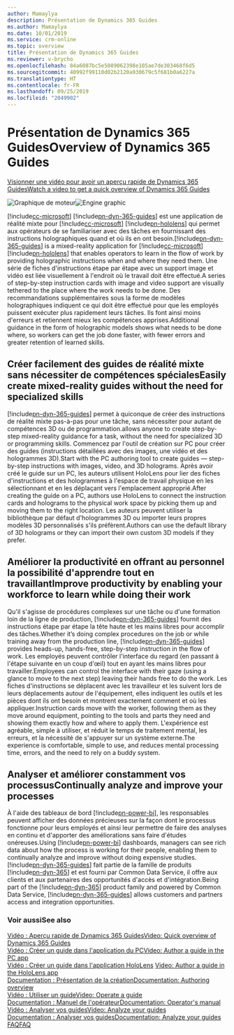 ```yaml
---
author: Mamaylya
description: Présentation de Dynamics 365 Guides
ms.author: Mamaylya
ms.date: 10/01/2019
ms.service: crm-online
ms.topic: overview
title: Présentation de Dynamics 365 Guides
ms.reviewer: v-brycho
ms.openlocfilehash: 84a6087bc5e5089062398e105ae7de303468f6d5
ms.sourcegitcommit: 40992f99110d02b2120a930679c5f681b0a6227a
ms.translationtype: HT
ms.contentlocale: fr-FR
ms.lasthandoff: 09/25/2019
ms.locfileid: "2049902"
---
```

# <a name="overview-of-dynamics-365-guides"></a><span data-ttu-id="d46d9-103">Présentation de Dynamics 365 Guides</span><span class="sxs-lookup"><span data-stu-id="d46d9-103">Overview of Dynamics 365 Guides</span></span>

[<span data-ttu-id="d46d9-104">Visionner une vidéo pour avoir un aperçu rapide de Dynamics 365 Guides</span><span class="sxs-lookup"><span data-stu-id="d46d9-104">Watch a video to get a quick overview of Dynamics 365 Guides</span></span>](https://aka.ms/overview)

<span data-ttu-id="d46d9-105">![Graphique de moteur](media/overview.PNG "Graphique de moteur")</span><span class="sxs-lookup"><span data-stu-id="d46d9-105">![Engine graphic](media/overview.PNG "Engine graphic")</span></span> 

[!include[cc-microsoft](../includes/cc-microsoft.md)] <span data-ttu-id="d46d9-106">[!include[pn-dyn-365-guides](../includes/pn-dyn-365-guides.md)] est une application de réalité mixte pour [!include[cc-microsoft](../includes/cc-microsoft.md)] [!include[pn-hololens](../includes/pn-hololens.md)] qui permet aux opérateurs de se familiariser avec des tâches en fournissant des instructions holographiques quand et où ils en ont besoin.</span><span class="sxs-lookup"><span data-stu-id="d46d9-106">[!include[pn-dyn-365-guides](../includes/pn-dyn-365-guides.md)] is a mixed-reality application for [!include[cc-microsoft](../includes/cc-microsoft.md)] [!include[pn-hololens](../includes/pn-hololens.md)] that enables operators to learn in the flow of work by providing holographic instructions when and where they need them.</span></span> <span data-ttu-id="d46d9-107">Une série de fiches d'instructions étape par étape avec un support image et vidéo est liée visuellement à l'endroit où le travail doit être effectué.</span><span class="sxs-lookup"><span data-stu-id="d46d9-107">A series of step-by-step instruction cards with image and video support are visually tethered to the place where the work needs to be done.</span></span> <span data-ttu-id="d46d9-108">Des recommandations supplémentaires sous la forme de modèles holographiques indiquent ce qui doit être effectué pour que les employés puissent exécuter plus rapidement leurs tâches. Ils font ainsi moins d'erreurs et retiennent mieux les compétences apprises.</span><span class="sxs-lookup"><span data-stu-id="d46d9-108">Additional guidance in the form of holographic models shows what needs to be done where, so workers can get the job done faster, with fewer errors and greater retention of learned skills.</span></span> 

## <a name="easily-create-mixed-reality-guides-without-the-need-for-specialized-skills"></a><span data-ttu-id="d46d9-109">Créer facilement des guides de réalité mixte sans nécessiter de compétences spéciales</span><span class="sxs-lookup"><span data-stu-id="d46d9-109">Easily create mixed-reality guides without the need for specialized skills</span></span>

[!include[pn-dyn-365-guides](../includes/pn-dyn-365-guides.md)] <span data-ttu-id="d46d9-110">permet à quiconque de créer des instructions de réalité mixte pas-à-pas pour une tâche, sans nécessiter pour autant de compétences 3D ou de programmation.</span><span class="sxs-lookup"><span data-stu-id="d46d9-110">allows anyone to create step-by-step mixed-reality guidance for a task, without the need for specialized 3D or programming skills.</span></span> <span data-ttu-id="d46d9-111">Commencez par l'outil de création sur PC pour créer des guides (instructions détaillées avec des images, une vidéo et des hologrammes 3D).</span><span class="sxs-lookup"><span data-stu-id="d46d9-111">Start with the PC authoring tool to create guides — step-by-step instructions with images, video, and 3D holograms.</span></span> <span data-ttu-id="d46d9-112">Après avoir créé le guide sur un PC, les auteurs utilisent HoloLens pour lier des fiches d'instructions et des hologrammes à l'espace de travail physique en les sélectionnant et en les déplaçant vers l'emplacement approprié.</span><span class="sxs-lookup"><span data-stu-id="d46d9-112">After creating the guide on a PC, authors use HoloLens to connect the instruction cards and holograms to the physical work space by picking them up and moving them to the right location.</span></span> <span data-ttu-id="d46d9-113">Les auteurs peuvent utiliser la bibliothèque par défaut d'hologrammes 3D ou importer leurs propres modèles 3D personnalisés s'ils préfèrent.</span><span class="sxs-lookup"><span data-stu-id="d46d9-113">Authors can use the default library of 3D holograms or they can import their own custom 3D models if they prefer.</span></span>   

## <a name="improve-productivity-by-enabling-your-workforce-to-learn-while-doing-their-work"></a><span data-ttu-id="d46d9-114">Améliorer la productivité en offrant au personnel la possibilité d'apprendre tout en travaillant</span><span class="sxs-lookup"><span data-stu-id="d46d9-114">Improve productivity by enabling your workforce to learn while doing their work</span></span>

<span data-ttu-id="d46d9-115">Qu'il s'agisse de procédures complexes sur une tâche ou d'une formation loin de la ligne de production, [!include[pn-dyn-365-guides](../includes/pn-dyn-365-guides.md)] fournit des instructions étape par étape la tête haute et les mains libres pour accomplir des tâches.</span><span class="sxs-lookup"><span data-stu-id="d46d9-115">Whether it’s doing complex procedures on the job or while training away from the production line, [!include[pn-dyn-365-guides](../includes/pn-dyn-365-guides.md)] provides heads-up, hands-free, step-by-step instruction in the flow of work.</span></span> <span data-ttu-id="d46d9-116">Les employés peuvent contrôler l'interface du regard (en passant à l'étape suivante en un coup d'œil) tout en ayant les mains libres pour travailler.</span><span class="sxs-lookup"><span data-stu-id="d46d9-116">Employees can control the interface with their gaze (using a glance to move to the next step) leaving their hands free to do the work.</span></span> <span data-ttu-id="d46d9-117">Les fiches d'instructions se déplacent avec les travailleur et les suivent lors de leurs déplacements autour de l'équipement, elles indiquent les outils et les pièces dont ils ont besoin et montrent exactement comment et où les appliquer.</span><span class="sxs-lookup"><span data-stu-id="d46d9-117">Instruction cards move with the worker, following them as they move around equipment, pointing to the tools and parts they need and showing them exactly how and where to apply them.</span></span> <span data-ttu-id="d46d9-118">L'expérience est agréable, simple à utiliser, et réduit le temps de traitement mental, les erreurs, et la nécessité de s'appuyer sur un système externe.</span><span class="sxs-lookup"><span data-stu-id="d46d9-118">The experience is comfortable, simple to use, and reduces mental processing time, errors, and the need to rely on a buddy system.</span></span> 

## <a name="continually-analyze-and-improve-your-processes"></a><span data-ttu-id="d46d9-119">Analyser et améliorer constamment vos processus</span><span class="sxs-lookup"><span data-stu-id="d46d9-119">Continually analyze and improve your processes</span></span>   

<span data-ttu-id="d46d9-120">À l'aide des tableaux de bord [!include[pn-power-bi](../includes/pn-power-bi.md)], les responsables peuvent afficher des données précieuses sur la façon dont le processus fonctionne pour leurs employés et ainsi leur permettre de faire des analyses en continu et d'apporter des améliorations sans faire d'études onéreuses.</span><span class="sxs-lookup"><span data-stu-id="d46d9-120">Using [!include[pn-power-bi](../includes/pn-power-bi.md)] dashboards, managers can see rich data about how the process is working for their people, enabling them to continually analyze and improve without doing expensive studies.</span></span> <span data-ttu-id="d46d9-121">[!include[pn-dyn-365-guides](../includes/pn-dyn-365-guides.md)] fait partie de la famille de produits [!include[pn-dyn-365](../includes/pn-dyn-365.md)] et est fourni par Common Data Service, il offre aux clients et aux partenaires des opportunités d'accès et d'intégration.</span><span class="sxs-lookup"><span data-stu-id="d46d9-121">Being part of the [!include[pn-dyn-365](../includes/pn-dyn-365.md)] product family and powered by Common Data Service, [!include[pn-dyn-365-guides](../includes/pn-dyn-365-guides.md)] allows customers and partners access and integration opportunities.</span></span>

### <a name="see-also"></a><span data-ttu-id="d46d9-122">Voir aussi</span><span class="sxs-lookup"><span data-stu-id="d46d9-122">See also</span></span>

[<span data-ttu-id="d46d9-123">Vidéo : Aperçu rapide de Dynamics 365 Guides</span><span class="sxs-lookup"><span data-stu-id="d46d9-123">Video: Quick overview of Dynamics 365 Guides</span></span>](https://aka.ms/overview)<br>
[<span data-ttu-id="d46d9-124">Vidéo : Créer un guide dans l'application du PC</span><span class="sxs-lookup"><span data-stu-id="d46d9-124">Video: Author a guide in the PC app</span></span>](https://aka.ms/pcauthor)<br><span data-ttu-id="d46d9-125"> 
[Vidéo : Créer un guide dans l'application HoloLens](https://aka.ms/hololensauthor)</span><span class="sxs-lookup"><span data-stu-id="d46d9-125"> 
[Video: Author a guide in the HoloLens app](https://aka.ms/hololensauthor)</span></span><br>
[<span data-ttu-id="d46d9-126">Documentation : Présentation de la création</span><span class="sxs-lookup"><span data-stu-id="d46d9-126">Documentation: Authoring overview</span></span>](authoring-overview.md)<br>
[<span data-ttu-id="d46d9-127">Vidéo : Utiliser un guide</span><span class="sxs-lookup"><span data-stu-id="d46d9-127">Video: Operate a guide</span></span>](https://aka.ms/guidesoperate)<br>
[<span data-ttu-id="d46d9-128">Documentation : Manuel de l'opérateur</span><span class="sxs-lookup"><span data-stu-id="d46d9-128">Documentation: Operator's manual</span></span>](operator-guide.md)<br>
[<span data-ttu-id="d46d9-129">Vidéo : Analyser vos guides</span><span class="sxs-lookup"><span data-stu-id="d46d9-129">Video: Analyze your guides</span></span>](https://aka.ms/guidesanalyze)<br>
[<span data-ttu-id="d46d9-130">Documentation : Analyser vos guides</span><span class="sxs-lookup"><span data-stu-id="d46d9-130">Documentation: Analyze your guides</span></span>](analytics-guide.md)<br>
[<span data-ttu-id="d46d9-131">FAQ</span><span class="sxs-lookup"><span data-stu-id="d46d9-131">FAQ</span></span>](faq.md)
